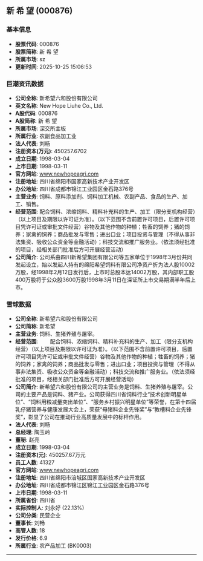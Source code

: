 ## 新 希 望 (000876)

### 基本信息

- **股票代码**: 000876
- **股票简称**: 新 希 望
- **所属市场**: sz
- **更新时间**: 2025-10-25 15:06:53

### 巨潮资讯数据

- **公司全称**: 新希望六和股份有限公司
- **英文名称**: New Hope Liuhe Co., Ltd.
- **A股代码**: 000876
- **A股简称**: 新 希 望
- **所属市场**: 深交所主板
- **所属行业**: 农副食品加工业
- **法人代表**: 刘畅
- **注册资本(万元)**: 450257.6702
- **成立日期**: 1998-03-04
- **上市日期**: 1998-03-11
- **官方网站**: www.newhopeagri.com
- **注册地址**: 四川省绵阳市国家高新技术产业开发区
- **办公地址**: 四川省成都市锦江工业园区金石路376号
- **主营业务**: 饲料、原料添加剂、饲料加工机械、农副产品、食品的生产、加工、销售。
- **经营范围**: 配合饲料、浓缩饲料、精料补充料的生产、加工（限分支机构经营）（以上项目及期限以许可证为准）。（以下范围不含前置许可项目，后置许可项目凭许可证或审批文件经营）谷物及其他作物的种植；牲畜的饲养；猪的饲养；家禽的饲养；商品批发与零售；进出口业；项目投资与管理（不得从事非法集资、吸收公众资金等金融活动）；科技交流和推广服务业。（依法须经批准的项目，经相关部门批准后方可开展经营活动）
- **公司简介**: 公司系由四川新希望集团有限公司等五家单位于1998年3月份共同发起设立，始以发起人持有的绵阳希望饲料有限公司净资产折为法人股10002万股，经1998年2月12日发行后，上市时总股本达14002万股，其内部职工股400万股将于公众股3600万股1998年3月11日在深证所上市交易期满半年后上市。

### 雪球数据

- **公司全称**: 新希望六和股份有限公司
- **公司简称**: 新希望
- **主营业务**: 饲料、生猪养殖与屠宰。
- **经营范围**: 　　配合饲料、浓缩饲料、精料补充料的生产、加工（限分支机构经营）（以上项目及期限以许可证为准）。（以下范围不含前置许可项目，后置许可项目凭许可证或审批文件经营）谷物及其他作物的种植；牲畜的饲养；猪的饲养；家禽的饲养；商品批发与零售；进出口业；项目投资与管理（不得从事非法集资、吸收公众资金等金融活动）；科技交流和推广服务业。（依法须经批准的项目，经相关部门批准后方可开展经营活动）
- **公司简介**: 新希望六和股份有限公司的主营业务是饲料、生猪养殖与屠宰。公司的主要产品是饲料、猪产业。公司获得四川省饲料行业“技术创新明星单位”、“饲料用粮减量突出单位”、“服务乡村振兴明星单位”等荣誉，在第十四届乳仔猪营养与健康发展大会上，荣获“母猪料企业先锋奖”与“教槽料企业先锋奖”，彰显了公司在推动行业高质量发展中的标杆作用。
- **法人代表**: 刘畅
- **总经理**: 陶玉岭
- **董秘**: 赵亮
- **成立日期**: 1998-03-04
- **注册资本(元)**: 450257.67万元
- **员工人数**: 41327
- **官方网站**: www.newhopeagri.com
- **注册地址**: 四川省绵阳市涪城区国家高新技术产业开发区
- **办公地址**: 四川省成都市锦江区锦江工业园区金石路376号
- **上市日期**: 1998-03-11
- **所属省份**: 四川省
- **实际控制人**: 刘永好 (22.13%)
- **公司分类**: 民营企业
- **董事长**: 刘畅
- **高管人数**: 18
- **发行价格**: 6.9
- **所属行业**: 农产品加工 (BK0003)

---